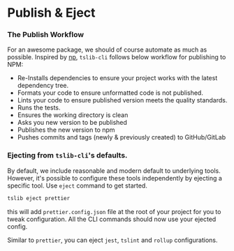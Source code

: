 # Publish & Eject

### The Publish Workflow

For an awesome package, we should of course automate as much as possible. Inspired by [np](https://www.npmjs.com/package/np), `tslib-cli` follows below workflow for publishing to NPM:

* Re-Installs dependencies to ensure your project works with the latest dependency tree.
* Formats your code to ensure unformatted code is not published.
* Lints your code to ensure published version meets the quality standards.
* Runs the tests.
* Ensures the working directory is clean
* Asks you new version to be published
* Publishes the new version to npm
* Pushes commits and tags \(newly & previously created\) to GitHub/GitLab

### Ejecting from `tslib-cli`'s defaults.

By default, we include reasonable and modern default to underlying tools. However, it's possible to configure these tools independently by ejecting a specific tool. Use `eject` command to get started.

```bash
tslib eject prettier
```

this will add `prettier.config.json` file at the root of your project for you to tweak configuration. All the CLI commands should now use your ejected config.

Similar to `prettier`, you can eject `jest`, `tslint` and `rollup` configurations.

